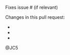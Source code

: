 <!--
DO NOT OPEN A PR IN THIS REPOSITORY
IF SOMETHING IS WRONG WITH THE YAML FILES

GO TO https://github.com/firefly-iii/api-docs-generator/
-->

Fixes issue # (if relevant)

Changes in this pull request:

- 
- 
- 

@JC5
